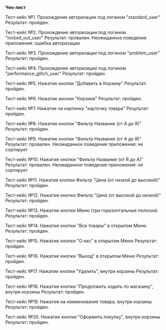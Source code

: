 **Чек-лист**

Тест-кейс №1. Прохождение авторизации под логином "standard_user"
Результат: пройден.

Тест-кейс №2. Прохождение авторизации под логином "locked_out_user"
Результат: провален. Неожиданное поведение приложения: ошибка авторизации

Тест-кейс №3. Прохождение авторизации под логином "problem_user"
Результат: пройден.

Тест-кейс №4. Прохождение авторизации под логином "performance_glitch_user"
Результат: пройден.

Тест-кейс №5. Нажатие кнопки "Добавить в Корзину"
Результат: пройден.

Тест-кейс №6. Нажатие иконки "Корзина"
Результат: пройден.

Тест-кейс №7. Нажатие на картинку "карточку товара"
Результат: пройден.

Тест-кейс №8. Нажатие кнопки "Фильтр Название (от А до Я)"
Результат: пройден.

Тест-кейс №9. Нажатие кнопки "Фильтр Название (от А до Я)"
Результат: провален. Неожиданное поведение приложения: не сортирует

Тест-кейс №10. Нажатие кнопки "Фильтр Название (от Я до А)"
Результат: провален. Неожиданное поведение приложения: не сортирует

Тест-кейс №11. Нажатие кнопки Фильтр "Цена (от низкой до высокой)"
Результат: пройден.

Тест-кейс №12. Нажатие кнопки Фильтр "Цена (от высокой до низкой)"
Результат: пройден.

Тест-кейс №13. Нажатие кнопки Меню (три горизонтальные полоски)
Результат: пройден.

Тест-кейс №14. Нажатие кнопки "Все товары" в открытом Меню
Результат: пройден.

Тест-кейс №15. Нажатие кнопки "О нас" в открытом Меню
Результат: пройден.

Тест-кейс №16. Нажатие кнопки "Выход" в открытом Меню
Результат: пройден.

Тест-кейс №17. Нажатие кнопки "Удалить", внутри корзины
Результат: пройден.

Тест-кейс №18. Нажатие кнопки "Продолжить ходить по магазину", внутри корзины
Результат: пройден.

Тест-кейс №19. Нажатие на наименование товара, внутри корзины
Результат: пройден.

Тест-кейс №20. Нажатие кнопки "Оформить покупку", внутри корзины
Результат: пройден.
